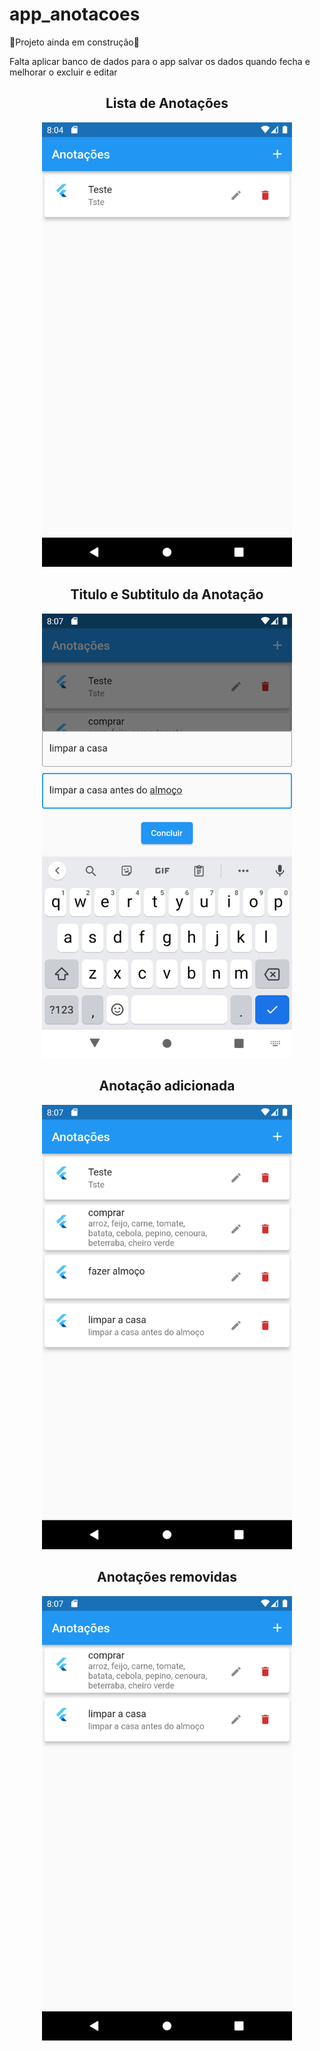 # app_anotacoes

🚧Projeto ainda em construção🚧

Falta aplicar banco de dados para o app salvar os dados quando fecha e melhorar o excluir e editar

<div align='center'>
<h2>Lista de Anotações</h2>
<img src='assetsRM/1.png' width='400px'/>


<h2>Titulo e Subtitulo da Anotação</h2>
<img src='assetsRM/2.png' width='400px'/>

<h2>Anotação adicionada</h2>
<img src='assetsRM/3.png' width='400px'/>

<h2>Anotações removidas</h2>
<img src='assetsRM/4.png' width='400px'/>
</div>
